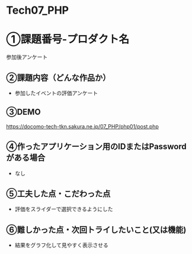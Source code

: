 # Tech07_PHP

# ①課題番号-プロダクト名

参加後アンケート

## ②課題内容（どんな作品か）

- 参加したイベントの評価アンケート

## ③DEMO

https://docomo-tech-tkn.sakura.ne.jp/07_PHP/php01/post.php

## ④作ったアプリケーション用のIDまたはPasswordがある場合

- なし
  
## ⑤工夫した点・こだわった点

- 評価をスライダーで選択できるようにした

## ⑥難しかった点・次回トライしたいこと(又は機能)

- 結果をグラフ化して見やすく表示させる
